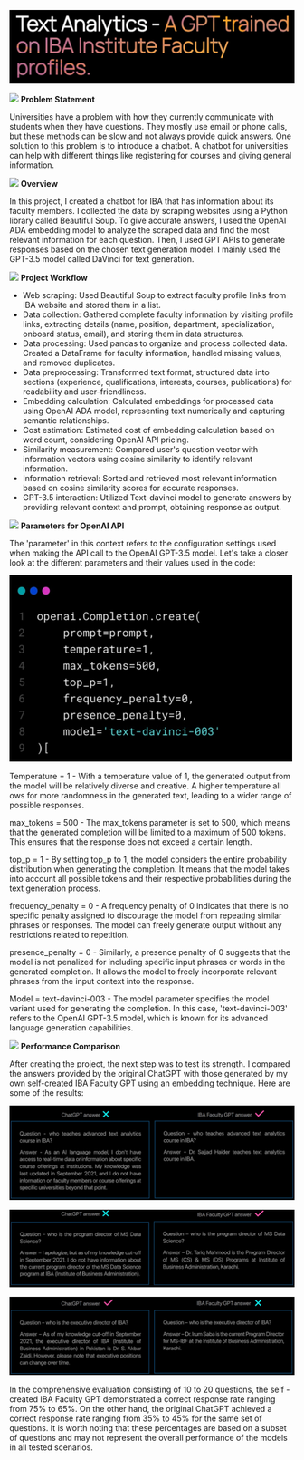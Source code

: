 ﻿![](1.jpg)

![](arrow.png) **Problem Statement**

Universities  have  a  problem  with  how  they  currently  communicate  with students when they have questions. They mostly use email or phone calls, but these methods can be slow and not always provide quick answers. One solution to this problem is to introduce a chatbot. A chatbot for universities can help with different things like registering for courses and giving general information. 

![](arrow.png) **Overview**

In this project, I created a chatbot for IBA that has information about its faculty members. I collected the data by scraping websites using a Python library called Beautiful Soup. To give accurate answers, I used the OpenAI ADA embedding model to analyze the scraped data and find the most relevant information for each question. Then, I used GPT APIs to generate responses based on the chosen text generation model. I mainly used the GPT-3.5 model called DaVinci for text generation. 

![](arrow.png) **Project Workflow**

- Web scraping: Used Beautiful Soup to extract  faculty profile links from IBA website and stored them in a list. 
- Data collection: Gathered complete faculty information by visiting profile  links,  extracting  details  (name,  position,  department, specialization,  onboard  status,  email),  and  storing  them  in  data structures. 
- Data processing: Used pandas to organize and process collected data. Created a DataFrame for faculty information, handled missing values, and removed duplicates. 
- Data preprocessing: Transformed text format, structured data into sections (experience, qualifications, interests, courses, publications) for readability and user-friendliness. 
- Embedding calculation: Calculated embeddings for processed data using  OpenAI  ADA  model,  representing  text  numerically  and capturing semantic relationships. 
- Cost estimation: Estimated cost of embedding calculation based on word count, considering OpenAI API pricing. 
- Similarity  measurement:  Compared  user's  question  vector  with information  vectors  using  cosine  similarity  to  identify  relevant information. 
- Information retrieval: Sorted and retrieved most relevant information based on cosine similarity scores for accurate responses.
- GPT-3.5  interaction:  Utilized  Text-davinci  model  to  generate answers  by  providing  relevant  context  and  prompt,  obtaining response as output. 

![](arrow.png) **Parameters for OpenAI API**

The 'parameter' in this context refers to the configuration settings used when making the API call to the OpenAI GPT-3.5 model. Let's take a closer look at the different parameters and their values used in the code: 

<img src='2.jpg' width=500>

Temperature = 1 - With a temperature value of 1, the generated output from the model will be relatively diverse and creative. A higher temperature all ows for  more  randomness  in  the  generated  text,  leading  to  a  wider  range  of possible responses. 

max\_tokens = 500 - The max\_tokens parameter is set to 500, which means that the generated completion will be limited to a maximum of 500 tokens. This ensures that the response does not exceed a certain length.

top\_p = 1 - By setting top\_p to 1, the model considers the entire probability distribution when generating the completion. It means that the model takes into account all possible tokens and their respective probabilities during the text generation process. 

frequency\_penalty = 0 - A frequency penalty of 0 indicates that there is no specific penalty assigned to discourage the model from repeating similar phrases or responses. The model can freely generate output without any restrictions related to repetition. 

presence\_penalty = 0 - Similarly, a presence penalty of 0 suggests that the model is not penalized for including specific input phrases or words in the generated  completion.  It  allows  the  model  to  freely  incorporate  relevant phrases from the input context into the response. 

Model = text-davinci-003 - The model parameter specifies the model variant used for generating the completion. In this case, 'text-davinci-003' refers to the  OpenAI  GPT-3.5  model,  which  is  known  for  its  advanced  language generation capabilities. 

![](arrow.png) **Performance Comparison**

After creating the project, the next step was to test its strength. I compared the answers provided by the original ChatGPT with those generated by my own self-created IBA Faculty GPT using an embedding technique. Here are some of the results: 

![](3.jpg)

![](4.jpg)

![](5.jpg)

In the comprehensive evaluation consisting of 10 to 20 questions, the self - created IBA Faculty GPT demonstrated a correct response rate ranging from 75% to 65%. On the other hand, the original ChatGPT achieved a correct response rate ranging from 35% to 45% for the same set of questions. It is worth noting that these percentages are based on a subset of questions and may  not  represent  the  overall  performance  of  the  models  in  all  tested scenarios. 
